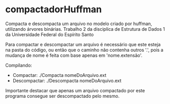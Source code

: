 # compactadorHuffman
Compacta e descompacta um arquivo no modelo criado por huffman, utilizando árvores binárias.
Trabalho 2 da disciplica de Estrutura de Dados 1 da Universidade Federal do Espírito Santo

Para compactar e descompactar um arquivo é necessário que este esteja na pasta do código, ou então que o caminho não contenha outros '.', pois a mudança de nome é feita com base apenas em 'nome.extensão'.

Compilando:

* Compactar: ./Compacta nomeDoArquivo.ext
* Descompactar: ./Descompacta nomeDoArquivo.ext

Importante destacar que apenas um arquivo compactado por este programa consegue ser descompactado pelo mesmo.
